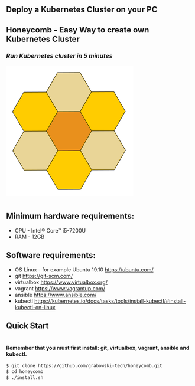 ## Deploy a Kubernetes Cluster on your PC
## Honeycomb - Easy Way to create own Kubernetes Cluster
### *Run Kubernetes cluster in 5 minutes*
![honeycomb image](logo/honeycomb.png)
#

## Minimum hardware requirements:
 - CPU - Intel® Core™ i5-7200U
 - RAM - 12GB

## Software requirements:
 
 - OS Linux - for example Ubuntu 19.10 https://ubuntu.com/
 - git https://git-scm.com/
 - virtualbox https://www.virtualbox.org/
 - vagrant https://www.vagrantup.com/
 - ansible https://www.ansible.com/
 - kubectl https://kubernetes.io/docs/tasks/tools/install-kubectl/#install-kubectl-on-linux
 
## Quick Start
#
**Remember that you must first install: git, virtualbox, vagrant, ansible and kubectl.**
```console
$ git clone https://github.com/grabowski-tech/honeycomb.git
$ cd honeycomb
$ ./install.sh
```

#
